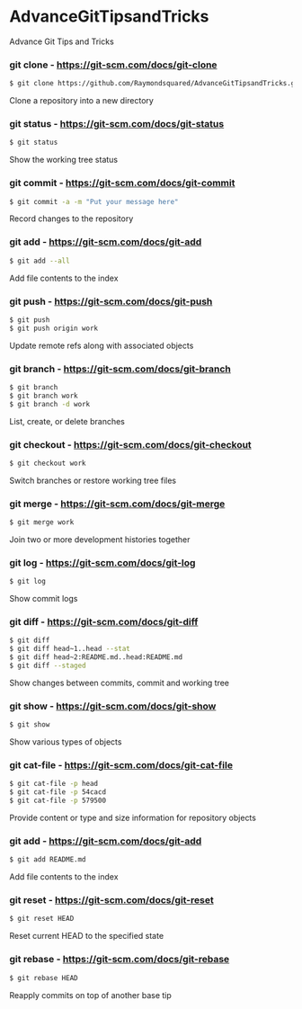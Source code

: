 # AdvanceGitTipsandTricks
Advance Git Tips and Tricks

### git clone - https://git-scm.com/docs/git-clone

```sh
$ git clone https://github.com/Raymondsquared/AdvanceGitTipsandTricks.git
```

Clone a repository into a new directory

### git status - https://git-scm.com/docs/git-status

```sh
$ git status
```

Show the working tree status

### git commit - https://git-scm.com/docs/git-commit

```sh
$ git commit -a -m "Put your message here"
```

Record changes to the repository

### git add - https://git-scm.com/docs/git-add

```sh
$ git add --all
```

Add file contents to the index

### git push - https://git-scm.com/docs/git-push

```sh
$ git push
$ git push origin work
```

Update remote refs along with associated objects

### git branch - https://git-scm.com/docs/git-branch

```sh
$ git branch
$ git branch work
$ git branch -d work
```

List, create, or delete branches

### git checkout - https://git-scm.com/docs/git-checkout

```sh
$ git checkout work
```

Switch branches or restore working tree files

### git merge - https://git-scm.com/docs/git-merge

```sh
$ git merge work
```

Join two or more development histories together

### git log - https://git-scm.com/docs/git-log

```sh
$ git log
```

Show commit logs

### git diff - https://git-scm.com/docs/git-diff

```sh
$ git diff
$ git diff head~1..head --stat
$ git diff head~2:README.md..head:README.md
$ git diff --staged
```

Show changes between commits, commit and working tree

### git show - https://git-scm.com/docs/git-show

```sh
$ git show
```

Show various types of objects

### git cat-file - https://git-scm.com/docs/git-cat-file

```sh
$ git cat-file -p head
$ git cat-file -p 54cacd
$ git cat-file -p 579500
```

Provide content or type and size information for repository objects

### git add - https://git-scm.com/docs/git-add

```sh
$ git add README.md
```

Add file contents to the index

### git reset - https://git-scm.com/docs/git-reset

```sh
$ git reset HEAD
```

Reset current HEAD to the specified state

### git rebase - https://git-scm.com/docs/git-rebase

```sh
$ git rebase HEAD
```

Reapply commits on top of another base tip
